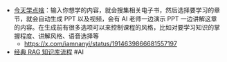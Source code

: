 - [今天学点啥](https://metaso.cn/study)：输入你想学的内容，就会搜集相关电子书，然后选择要学习的章节，就会自动生成 PPT 以及视频，会有 AI 老师一边演示 PPT 一边讲解这章的内容。在生成前有很多选项可以来控制课程的风格，比如对要学习知识的掌握程度、讲解风格、语音选择等
	- https://x.com/iamnanyi/status/1914639866681557197
- [经典 RAG 知识库流程](https://x.com/ProgramerJohann/status/1931713631861002636) #AI